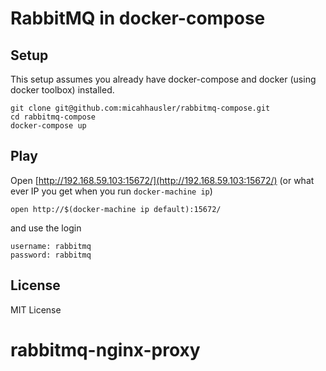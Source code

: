 # RabbitMQ in docker-compose

## Setup
This setup assumes you already have docker-compose and docker (using docker toolbox) installed.

```
git clone git@github.com:micahhausler/rabbitmq-compose.git
cd rabbitmq-compose
docker-compose up
```

## Play
Open [http://192.168.59.103:15672/](http://192.168.59.103:15672/) (or what ever IP you get when you run `docker-machine ip`)

```
open http://$(docker-machine ip default):15672/
```
and use the login

```
username: rabbitmq
password: rabbitmq
```

## License
MIT License
# rabbitmq-nginx-proxy
